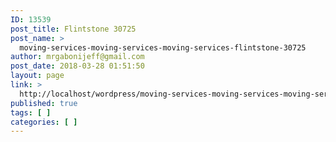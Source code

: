 ```yaml
---
ID: 13539
post_title: Flintstone 30725
post_name: >
  moving-services-moving-services-moving-services-flintstone-30725
author: mrgabonijeff@gmail.com
post_date: 2018-03-28 01:51:50
layout: page
link: >
  http://localhost/wordpress/moving-services-moving-services-moving-services-flintstone-30725/
published: true
tags: [ ]
categories: [ ]
---
```

